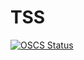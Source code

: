 # TSS

[![OSCS Status](https://www.oscs1024.com/platform/badge/wm475390847/TSS.git.svg?size=small)](https://www.murphysec.com/dr/ufgSVY4ah3Z0BmGYSD)

